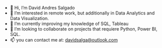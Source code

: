 - 👋 Hi, I’m David Andres Salgado
- 👀 I’m interested in remote work, but additionally in Data Analytics and Data Visualization.
- 🌱 I’m currently improving my knowledge of SQL, Tableau
- 💞️ I’m looking to collaborate on projects that requiere Python, Power BI, SQL.
- 📫 you can contact me at: davidsalga@outlook.com

<!---
davidsalgajim/davidsalgajim is a ✨ special ✨ repository because its `README.md` (this file) appears on your GitHub profile.
You can click the Preview link to take a look at your changes.
--->
